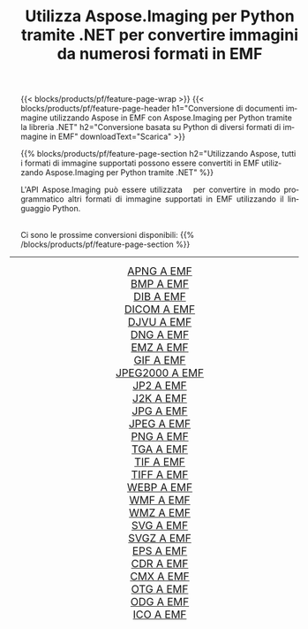 ﻿---
title: Utilizza Aspose.Imaging per Python tramite .NET per convertire immagini da numerosi formati in EMF 
weight: 3920
url: /it/python-net/conversion/to/emf 
lang: it
langdirlevel: 2
locales: zh-hans,ja,it,ru,de,es,fr,nl,id,lt,pl,pt,vi,tr,ko,zh-hant,ar,hi,th,sv,cs,uk,he
description: Puoi utilizzare Aspose.Imaging per Python tramite la libreria .NET per convertire da una varietà di formati in EMF
---

{{< blocks/products/pf/feature-page-wrap >}}
{{< blocks/products/pf/feature-page-header h1="Conversione di documenti immagine utilizzando Aspose in EMF con Aspose.Imaging per Python tramite la libreria .NET" h2="Conversione basata su Python di diversi formati di immagine in EMF" downloadText="Scarica" >}}


{{% blocks/products/pf/feature-page-section  h2="Utilizzando Aspose, tutti i formati di immagine supportati possono essere convertiti in EMF utilizzando Aspose.Imaging per Python tramite .NET" %}}
<p align=justify>L'API Aspose.Imaging può essere utilizzata   per convertire in modo programmatico altri formati di immagine supportati in EMF utilizzando il linguaggio Python.</p>
<br/>
Ci sono le prossime conversioni disponibili:
{{% /blocks/products/pf/feature-page-section %}}
<div class="container-fluid productfamilypage bg-gray">
    <div class="convertypes bg-gray agp-content section">
        <div class="container">
		<hr style="margin-left:-20px;"/>
		<div class="row other-converters" style="gap: 10px;font-size: 19px;text-align:center;">
		    <div class='col-md-2 other-converter remove-lp remove-rp'><a href="/imaging/it/python-net/conversion/apng-to-emf" style="padding:15px;">APNG A EMF</a></div>
<div class='col-md-2 other-converter remove-lp remove-rp'><a href="/imaging/it/python-net/conversion/bmp-to-emf" style="padding:15px;">BMP A EMF</a></div>
<div class='col-md-2 other-converter remove-lp remove-rp'><a href="/imaging/it/python-net/conversion/dib-to-emf" style="padding:15px;">DIB A EMF</a></div>
<div class='col-md-2 other-converter remove-lp remove-rp'><a href="/imaging/it/python-net/conversion/dicom-to-emf" style="padding:15px;">DICOM A EMF</a></div>
<div class='col-md-2 other-converter remove-lp remove-rp'><a href="/imaging/it/python-net/conversion/djvu-to-emf" style="padding:15px;">DJVU A EMF</a></div>
<div class='col-md-2 other-converter remove-lp remove-rp'><a href="/imaging/it/python-net/conversion/dng-to-emf" style="padding:15px;">DNG A EMF</a></div>
<div class='col-md-2 other-converter remove-lp remove-rp'><a href="/imaging/it/python-net/conversion/emz-to-emf" style="padding:15px;">EMZ A EMF</a></div>
<div class='col-md-2 other-converter remove-lp remove-rp'><a href="/imaging/it/python-net/conversion/gif-to-emf" style="padding:15px;">GIF A EMF</a></div>
<div class='col-md-2 other-converter remove-lp remove-rp'><a href="/imaging/it/python-net/conversion/jpeg2000-to-emf" style="padding:15px;">JPEG2000 A EMF</a></div>
<div class='col-md-2 other-converter remove-lp remove-rp'><a href="/imaging/it/python-net/conversion/jp2-to-emf" style="padding:15px;">JP2 A EMF</a></div>
<div class='col-md-2 other-converter remove-lp remove-rp'><a href="/imaging/it/python-net/conversion/j2k-to-emf" style="padding:15px;">J2K A EMF</a></div>
<div class='col-md-2 other-converter remove-lp remove-rp'><a href="/imaging/it/python-net/conversion/jpg-to-emf" style="padding:15px;">JPG A EMF</a></div>
<div class='col-md-2 other-converter remove-lp remove-rp'><a href="/imaging/it/python-net/conversion/jpeg-to-emf" style="padding:15px;">JPEG A EMF</a></div>
<div class='col-md-2 other-converter remove-lp remove-rp'><a href="/imaging/it/python-net/conversion/png-to-emf" style="padding:15px;">PNG A EMF</a></div>
<div class='col-md-2 other-converter remove-lp remove-rp'><a href="/imaging/it/python-net/conversion/tga-to-emf" style="padding:15px;">TGA A EMF</a></div>
<div class='col-md-2 other-converter remove-lp remove-rp'><a href="/imaging/it/python-net/conversion/tif-to-emf" style="padding:15px;">TIF A EMF</a></div>
<div class='col-md-2 other-converter remove-lp remove-rp'><a href="/imaging/it/python-net/conversion/tiff-to-emf" style="padding:15px;">TIFF A EMF</a></div>
<div class='col-md-2 other-converter remove-lp remove-rp'><a href="/imaging/it/python-net/conversion/webp-to-emf" style="padding:15px;">WEBP A EMF</a></div>
<div class='col-md-2 other-converter remove-lp remove-rp'><a href="/imaging/it/python-net/conversion/wmf-to-emf" style="padding:15px;">WMF A EMF</a></div>
<div class='col-md-2 other-converter remove-lp remove-rp'><a href="/imaging/it/python-net/conversion/wmz-to-emf" style="padding:15px;">WMZ A EMF</a></div>
<div class='col-md-2 other-converter remove-lp remove-rp'><a href="/imaging/it/python-net/conversion/svg-to-emf" style="padding:15px;">SVG A EMF</a></div>
<div class='col-md-2 other-converter remove-lp remove-rp'><a href="/imaging/it/python-net/conversion/svgz-to-emf" style="padding:15px;">SVGZ A EMF</a></div>
<div class='col-md-2 other-converter remove-lp remove-rp'><a href="/imaging/it/python-net/conversion/eps-to-emf" style="padding:15px;">EPS A EMF</a></div>
<div class='col-md-2 other-converter remove-lp remove-rp'><a href="/imaging/it/python-net/conversion/cdr-to-emf" style="padding:15px;">CDR A EMF</a></div>
<div class='col-md-2 other-converter remove-lp remove-rp'><a href="/imaging/it/python-net/conversion/cmx-to-emf" style="padding:15px;">CMX A EMF</a></div>
<div class='col-md-2 other-converter remove-lp remove-rp'><a href="/imaging/it/python-net/conversion/otg-to-emf" style="padding:15px;">OTG A EMF</a></div>
<div class='col-md-2 other-converter remove-lp remove-rp'><a href="/imaging/it/python-net/conversion/odg-to-emf" style="padding:15px;">ODG A EMF</a></div>
<div class='col-md-2 other-converter remove-lp remove-rp'><a href="/imaging/it/python-net/conversion/ico-to-emf" style="padding:15px;">ICO A EMF</a></div>
                </div>
        </div>
    </div>
</div>
<br/>

